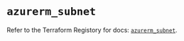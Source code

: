 # `azurerm_subnet`

Refer to the Terraform Registory for docs: [`azurerm_subnet`](https://registry.terraform.io/providers/hashicorp/azurerm/3.65.0/docs/resources/subnet).
